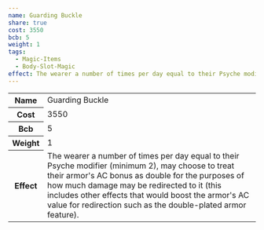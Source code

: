```yaml
---
name: Guarding Buckle
share: true
cost: 3550
bcb: 5
weight: 1
tags:
  - Magic-Items
  - Body-Slot-Magic
effect: The wearer a number of times per day equal to their Psyche modifier (minimum 2), may choose to treat their armor's AC bonus as double for the purposes of how much damage may be redirected to it (this includes other effects that would boost the armor's AC value for redirection such as the double-plated armor feature).
---
```

<p><span dir="ltr" style="overflow-x: auto;"><table><tbody><tr><th dir="ltr">Name</th><td dir="ltr">Guarding Buckle</td></tr><tr><th dir="ltr">Cost</th><td dir="auto">3550</td></tr><tr><th dir="ltr">Bcb</th><td dir="auto">5</td></tr><tr><th dir="ltr">Weight</th><td dir="auto">1</td></tr><tr><th dir="ltr">Effect</th><td dir="ltr">The wearer a number of times per day equal to their Psyche modifier (minimum 2), may choose to treat their armor's AC bonus as double for the purposes of how much damage may be redirected to it (this includes other effects that would boost the armor's AC value for redirection such as the double-plated armor feature).</td></tr></tbody></table></span></p>